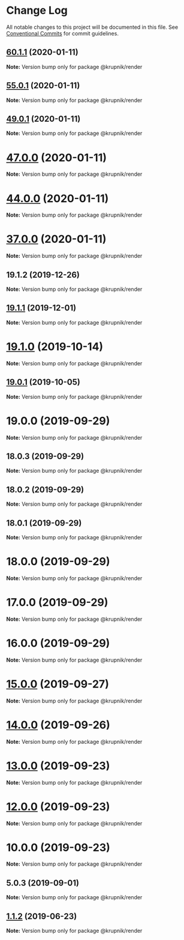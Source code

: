 # Change Log

All notable changes to this project will be documented in this file.
See [Conventional Commits](https://conventionalcommits.org) for commit guidelines.

## [60.1.1](https://github.com/yurikrupniktools/client-apps/compare/@krupnik/render@55.0.1...@krupnik/render@60.1.1) (2020-01-11)

**Note:** Version bump only for package @krupnik/render





## [55.0.1](https://github.com/yurikrupniktools/client-apps/compare/@krupnik/render@49.0.1...@krupnik/render@55.0.1) (2020-01-11)

**Note:** Version bump only for package @krupnik/render





## [49.0.1](https://github.com/yurikrupniktools/client-apps/compare/@krupnik/render@47.0.0...@krupnik/render@49.0.1) (2020-01-11)

**Note:** Version bump only for package @krupnik/render





# [47.0.0](https://github.com/yurikrupniktools/client-apps/compare/@krupnik/render@44.0.0...@krupnik/render@47.0.0) (2020-01-11)

**Note:** Version bump only for package @krupnik/render





# [44.0.0](https://github.com/yurikrupniktools/client-apps/compare/@krupnik/render@37.0.0...@krupnik/render@44.0.0) (2020-01-11)

**Note:** Version bump only for package @krupnik/render





# [37.0.0](https://github.com/yurikrupniktools/client-apps/compare/@krupnik/render@19.1.2...@krupnik/render@37.0.0) (2020-01-11)

**Note:** Version bump only for package @krupnik/render





## 19.1.2 (2019-12-26)

**Note:** Version bump only for package @krupnik/render





## [19.1.1](https://github.com/yurikrupniktools/client-apps/compare/@krupnik/render@19.1.0...@krupnik/render@19.1.1) (2019-12-01)

**Note:** Version bump only for package @krupnik/render





# [19.1.0](https://github.com/yurikrupniktools/client-apps/compare/@krupnik/render@19.0.1...@krupnik/render@19.1.0) (2019-10-14)

**Note:** Version bump only for package @krupnik/render





## [19.0.1](https://github.com/yurikrupniktools/client-apps/compare/@krupnik/render@19.0.0...@krupnik/render@19.0.1) (2019-10-05)

**Note:** Version bump only for package @krupnik/render





# 19.0.0 (2019-09-29)

**Note:** Version bump only for package @krupnik/render





## 18.0.3 (2019-09-29)

**Note:** Version bump only for package @krupnik/render





## 18.0.2 (2019-09-29)

**Note:** Version bump only for package @krupnik/render





## 18.0.1 (2019-09-29)

**Note:** Version bump only for package @krupnik/render





# 18.0.0 (2019-09-29)

**Note:** Version bump only for package @krupnik/render





# 17.0.0 (2019-09-29)

**Note:** Version bump only for package @krupnik/render





# 16.0.0 (2019-09-29)

**Note:** Version bump only for package @krupnik/render





# [15.0.0](https://github.com/yurikrupniktools/client-apps/compare/@krupnik/render@14.0.0...@krupnik/render@15.0.0) (2019-09-27)

**Note:** Version bump only for package @krupnik/render





# [14.0.0](https://github.com/yurikrupniktools/client-apps/compare/@krupnik/render@13.0.0...@krupnik/render@14.0.0) (2019-09-26)

**Note:** Version bump only for package @krupnik/render





# [13.0.0](https://github.com/yurikrupniktools/client-apps/compare/@krupnik/render@12.0.0...@krupnik/render@13.0.0) (2019-09-23)

**Note:** Version bump only for package @krupnik/render





# [12.0.0](https://github.com/yurikrupniktools/client-apps/compare/@krupnik/render@10.0.0...@krupnik/render@12.0.0) (2019-09-23)

**Note:** Version bump only for package @krupnik/render





# 10.0.0 (2019-09-23)

**Note:** Version bump only for package @krupnik/render





## 5.0.3 (2019-09-01)

**Note:** Version bump only for package @krupnik/render





## [1.1.2](https://github.com/yurikrupniktools/client-apps/compare/@krupnik/render@1.1.1...@krupnik/render@1.1.2) (2019-06-23)

**Note:** Version bump only for package @krupnik/render
